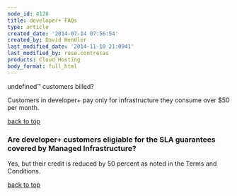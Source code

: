 ```yaml
---
node_id: 4128
title: developer+ FAQs
type: article
created_date: '2014-07-14 07:56:54'
created_by: David Hendler
last_modified_date: '2014-11-10 21:0941'
last_modified_by: rose.contreras
products: Cloud Hosting
body_format: full_html
---
```


undefined&trade; customers billed?

Customers in developer+ pay only for infrastructure they consume over
\$50 per month.

[back to top](#top)

 

### Are developer+ customers eligiable for the SLA guarantees covered by Managed Infrastructure?

Yes, but their credit is reduced by 50 percent as noted in the Terms and
Conditions.

[back to top](#top)

